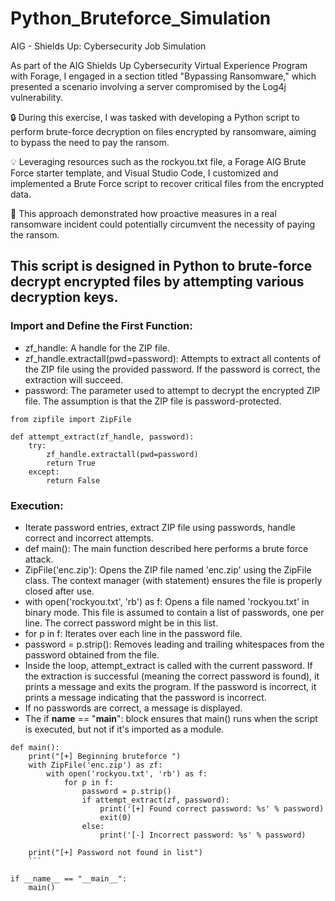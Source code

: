 # Python_Bruteforce_Simulation
AIG - Shields Up: Cybersecurity Job Simulation

As part of the AIG Shields Up Cybersecurity Virtual Experience Program with Forage, I engaged in a section titled "Bypassing Ransomware," which presented a scenario involving a server compromised by the Log4j vulnerability.

🔒 During this exercise, I was tasked with developing a Python script to perform brute-force decryption on files encrypted by ransomware, aiming to bypass the need to pay the ransom.

💡 Leveraging resources such as the rockyou.txt file, a Forage AIG Brute Force starter template, and Visual Studio Code, I customized and implemented a Brute Force script to recover critical files from the encrypted data.

🎯 This approach demonstrated how proactive measures in a real ransomware incident could potentially circumvent the necessity of paying the ransom.

## This script is designed in Python to brute-force decrypt encrypted files by attempting various decryption keys.

###  Import and Define the First Function:

- zf_handle: A handle for the ZIP file.
- zf_handle.extractall(pwd=password): Attempts to extract all contents of the ZIP file using the provided password. If the password is correct, the extraction will succeed.
- password: The parameter used to attempt to decrypt the encrypted ZIP file. The assumption is that the ZIP file is password-protected.

```
from zipfile import ZipFile

def attempt_extract(zf_handle, password):
    try:
        zf_handle.extractall(pwd=password)
        return True
    except:
        return False
```

### Execution:

- Iterate password entries, extract ZIP file using passwords, handle correct and incorrect attempts.
- def main(): The main function described here performs a brute force attack.
- ZipFile('enc.zip'): Opens the ZIP file named 'enc.zip' using the ZipFile class. The context manager (with statement) ensures the file is properly closed after use.
- with open('rockyou.txt', 'rb') as f: Opens a file named 'rockyou.txt' in binary mode. This file is assumed to contain a list of passwords, one per line. The correct password might be in this list.
- for p in f: Iterates over each line in the password file.
- password = p.strip(): Removes leading and trailing whitespaces from the password obtained from the file.
- Inside the loop, attempt_extract is called with the current password. If the extraction is successful (meaning the correct password is found), it prints a message and exits the program. If the password is incorrect, it prints a message indicating that the password is incorrect.
- If no passwords are correct, a message is displayed.
- The if __name__ == "__main__": block ensures that main() runs when the script is executed, but not if it's imported as a module.
```
def main():
    print("[+] Beginning bruteforce ")
    with ZipFile('enc.zip') as zf:
        with open('rockyou.txt', 'rb') as f:
            for p in f:
                password = p.strip()
                if attempt_extract(zf, password):
                    print('[+] Found correct password: %s' % password)
                    exit(0)
                else:
                    print('[-] Incorrect password: %s' % password)

    print("[+] Password not found in list")
    ```

if __name__ == "__main__":
    main() 
